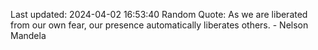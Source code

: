 Last updated: 2024-04-02 16:53:40
Random Quote: As we are liberated from our own fear, our presence automatically liberates others. - Nelson Mandela